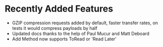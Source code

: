 # Recently Added Features #

* GZIP compression requests added by default, faster transfer rates, on tests it would compress payloads by half
* Updated docs thanks to the help of Paul Mucur and Matt Deboard
* Add Method now supports ToRead or 'Read Later'
